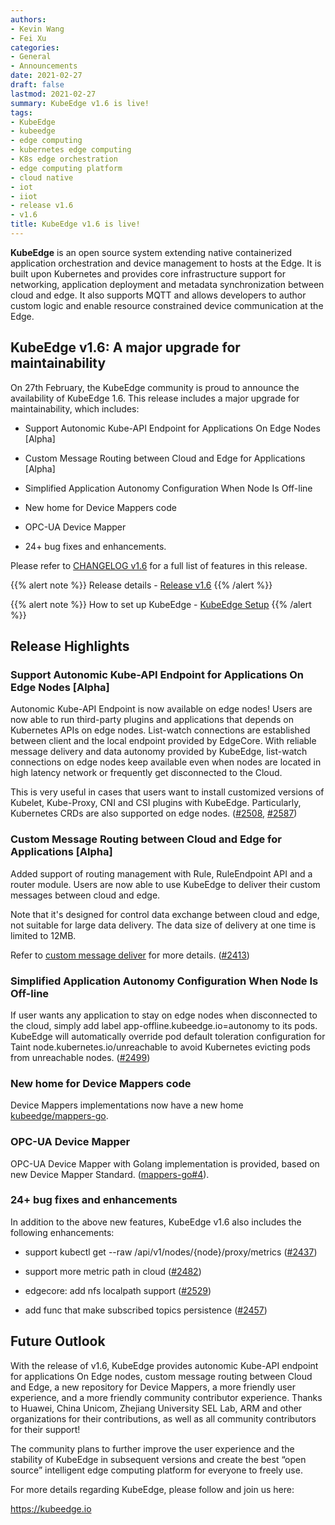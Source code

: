 ```yaml
---
authors:
- Kevin Wang
- Fei Xu
categories:
- General
- Announcements
date: 2021-02-27
draft: false
lastmod: 2021-02-27
summary: KubeEdge v1.6 is live!
tags:
- KubeEdge
- kubeedge
- edge computing
- kubernetes edge computing
- K8s edge orchestration
- edge computing platform
- cloud native
- iot
- iiot
- release v1.6
- v1.6
title: KubeEdge v1.6 is live!
---
```

**KubeEdge** is an open source system extending native containerized application orchestration and device management to hosts at the Edge. It is built upon Kubernetes and provides core infrastructure support for networking, application deployment and metadata synchronization between cloud and edge. It also supports MQTT and allows developers to author custom logic and enable resource constrained device communication at the Edge.

## **KubeEdge v1.6: A major upgrade for maintainability**

On 27th February, the KubeEdge community is proud to announce the availability of KubeEdge 1.6. This release includes a major upgrade for maintainability, which includes:

- Support Autonomic Kube-API Endpoint for Applications On Edge Nodes [Alpha]

- Custom Message Routing between Cloud and Edge for Applications [Alpha]

- Simplified Application Autonomy Configuration When Node Is Off-line

- New home for Device Mappers code

- OPC-UA Device Mapper

- 24+ bug fixes and enhancements.

Please refer to [CHANGELOG v1.6](https://github.com/kubeedge/kubeedge/blob/master/CHANGELOG-1.6.md) for a full list of features in this release.

{{% alert note %}}
Release details - [Release v1.6](https://github.com/kubeedge/kubeedge/releases/tag/v1.6.0)
{{% /alert %}}

{{% alert note %}}
How to set up KubeEdge - [KubeEdge Setup](https://kubeedge.io/en/docs/setup/keadm/)
{{% /alert %}}

## **Release Highlights**

### Support Autonomic Kube-API Endpoint for Applications On Edge Nodes [Alpha]

Autonomic Kube-API Endpoint is now available on edge nodes! Users are now able to run third-party plugins and applications that depends on Kubernetes APIs on edge nodes. List-watch connections are established between client and the local endpoint provided by EdgeCore. With reliable message delivery and data autonomy provided by KubeEdge, list-watch connections on edge nodes keep available even when nodes are located in high latency network or frequently get disconnected to the Cloud.

This is very useful in cases that users want to install customized versions of Kubelet, Kube-Proxy, CNI and CSI plugins with KubeEdge. Particularly, Kubernetes CRDs are also supported on edge nodes. ([#2508](https://github.com/kubeedge/kubeedge/pull/2508), [#2587](https://github.com/kubeedge/kubeedge/pull/2587))

### Custom Message Routing between Cloud and Edge for Applications [Alpha]

Added support of routing management with Rule, RuleEndpoint API and a router module. Users are now able to use KubeEdge to deliver their custom messages between cloud and edge.

Note that it's designed for control data exchange between cloud and edge, not suitable for large data delivery. The data size of delivery at one time is limited to 12MB.

Refer to [custom message deliver](https://kubeedge.io/en/docs/developer/custom_message_deliver/) for more details. ([#2413](https://github.com/kubeedge/kubeedge/pull/2413))

### Simplified Application Autonomy Configuration When Node Is Off-line

If user wants any application to stay on edge nodes when disconnected to the cloud, simply add label app-offline.kubeedge.io=autonomy to its pods. KubeEdge will automatically override pod default toleration configuration for Taint node.kubernetes.io/unreachable to avoid Kubernetes evicting pods from unreachable nodes. ([#2499](https://github.com/kubeedge/kubeedge/pull/2499))

### New home for Device Mappers code

Device Mappers implementations now have a new home [kubeedge/mappers-go](https://github.com/kubeedge/mappers-go).

### OPC-UA Device Mapper

OPC-UA Device Mapper with Golang implementation is provided, based on new Device Mapper Standard. ([mappers-go#4](https://github.com/kubeedge/mappers-go/pull/4)).

### 24+ bug fixes and enhancements

In addition to the above new features, KubeEdge v1.6 also includes the following enhancements:

- support kubectl get --raw /api/v1/nodes/{node}/proxy/metrics ([#2437](https://github.com/kubeedge/kubeedge/pull/2437))

- support more metric path in cloud ([#2482](https://github.com/kubeedge/kubeedge/pull/2482))
  
- edgecore: add nfs localpath support ([#2529](https://github.com/kubeedge/kubeedge/pull/2529))

- add func that make subscribed topics persistence ([#2457](https://github.com/kubeedge/kubeedge/pull/2457))

## **Future Outlook**

With the release of v1.6, KubeEdge provides autonomic Kube-API endpoint for applications On Edge nodes, custom message routing between Cloud and Edge, a new repository for Device Mappers, a more friendly user experience, and a more friendly community contributor experience. Thanks to Huawei, China Unicom, Zhejiang University SEL Lab, ARM and other organizations for their contributions, as well as all community contributors for their support!

The community plans to further improve the user experience and the stability of KubeEdge in subsequent versions and create the best “open source” intelligent edge computing platform for everyone to freely use.

For more details regarding KubeEdge, please follow and join us here:

https://kubeedge.io
